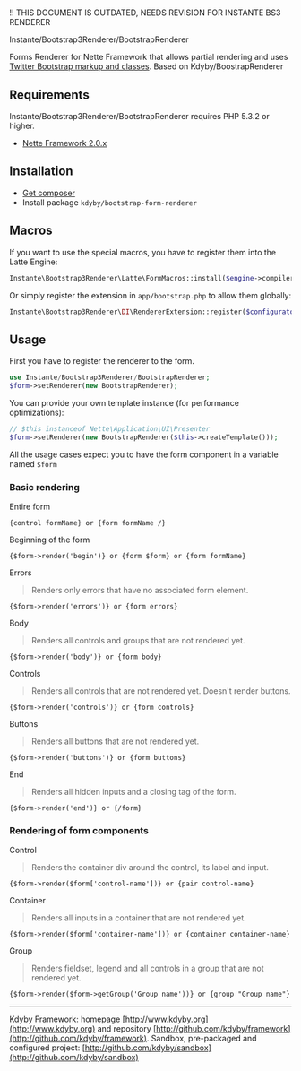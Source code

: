 #
!! THIS DOCUMENT IS OUTDATED, NEEDS REVISION FOR INSTANTE BS3 RENDERER

Instante/Bootstrap3Renderer/BootstrapRenderer

Forms Renderer for Nette Framework that allows partial rendering and uses [Twitter Bootstrap markup and classes](http://getbootstrap.com/css/#forms).
Based on Kdyby/BoostrapRenderer


## Requirements

Instante/Bootstrap3Renderer/BootstrapRenderer requires PHP 5.3.2 or higher.

- [Nette Framework 2.0.x](https://github.com/nette/nette)


## Installation

- [Get composer](http://getcomposer.org/doc/00-intro.md)
- Install package <code>kdyby/bootstrap-form-renderer</code>


## Macros

If you want to use the special macros, you have to register them into the Latte Engine:

```php
Instante\Bootstrap3Renderer\Latte\FormMacros::install($engine->compiler);
```

Or simply register the extension in `app/bootstrap.php` to allow them globally:

```php
Instante\Bootstrap3Renderer\DI\RendererExtension::register($configurator);
```


## Usage

First you have to register the renderer to the form.

```php
use Instante/Bootstrap3Renderer/BootstrapRenderer;
$form->setRenderer(new BootstrapRenderer);
```

You can provide your own template instance (for performance optimizations):

```php
// $this instanceof Nette\Application\UI\Presenter
$form->setRenderer(new BootstrapRenderer($this->createTemplate()));
```

All the usage cases expect you to have the form component in a variable named <code>$form</code>



### Basic rendering

Entire form

```smarty
{control formName} or {form formName /}
```

Beginning of the form

```smarty
{$form->render('begin')} or {form $form} or {form formName}
```

Errors

> Renders only errors that have no associated form element.

```smarty
{$form->render('errors')} or {form errors}
```

Body

> Renders all controls and groups that are not rendered yet.

```smarty
{$form->render('body')} or {form body}
```

Controls

> Renders all controls that are not rendered yet. Doesn't render buttons.

```smarty
{$form->render('controls')} or {form controls}
```

Buttons

> Renders all buttons that are not rendered yet.

```smarty
{$form->render('buttons')} or {form buttons}
```

End

> Renders all hidden inputs and a closing tag of the form.

```smarty
{$form->render('end')} or {/form}
```


### Rendering of form components

Control

> Renders the container div around the control, its label and input.

```smarty
{$form->render($form['control-name'])} or {pair control-name}
```

Container

> Renders all inputs in a container that are not rendered yet.

```smarty
{$form->render($form['container-name'])} or {container container-name}
```

Group

> Renders fieldset, legend and all controls in a group that are not rendered yet.

```smarty
{$form->render($form->getGroup('Group name'))} or {group "Group name"}
```


-----

Kdyby Framework: homepage [http://www.kdyby.org](http://www.kdyby.org) and repository [http://github.com/kdyby/framework](http://github.com/kdyby/framework).
Sandbox, pre-packaged and configured project: [http://github.com/kdyby/sandbox](http://github.com/kdyby/sandbox)
